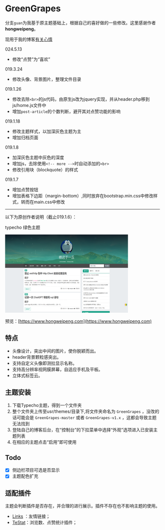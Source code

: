 # GreenGrapes

分支`guan`为我基于原主题基础上，根据自己的喜好做的一些修改。这里感谢作者**hongweipeng**。

现用于我的博客[有关心情](http://youguanxinqing.xyz)

024.5.13
- 修改“点赞”为“喜欢”

019.3.24
 - 修改头像、背景图片，整理文件目录

019.1.26
 - 修改去除`<br>`的js代码，由原生js改为jquery实现，并从header.php移到js/home.js文件中
 - 增加`post-article`的个数判断，避开其对点赞功能的影响

019.1.18
 - 修改主题样式，以加深灰色主题为主
 - 增加归档页面

019.1.8
 - 加深灰色主题中灰色的深度
 - 增加js，去除使用`<!-- more -->`时自动添加的`<br>`
 - 修改引用块（blockquote）的样式

019.1.7 
 - 增加点赞按钮 
 - 增加表格下边距（margin-bottom）,同时放弃在bootstrap.min.css中修改样式，转而在main.css中修改


-----
以下为原创作者说明（截止019.1.6）：

typecho 绿色主题

![image](https://github.com/hongweipeng/GreenGrapes/raw/master/screenshot.png)

预览：[https://www.hongweipeng.com](https://www.hongweipeng.com)

## 特点
* 头像设计，突出中间的图片，使你脱颖而出。
* header背景颗粒感突出。
* 支持自定义头像即测拉显示名称。
* 支持高分辨率视网膜屏幕，自适应手机及平板。
* 立体式标签云。

## 主题安装
1. 下载Typecho主题，得到一个文件夹
2. 整个文件夹上传至usr/themes/目录下,将文件夹命名为 `GreenGrapes` ，没改的话可能会是 `GreenGrapes-master` 或者 `GreenGrapes-v1.x` ，这都会导致主题无法找到
3. 登陆自己的博客后台，在“控制台”的下拉菜单中选择“外观”选项进入已安装主题列表
4. 在相应的主题点击“启用”即可使用

## Todo
- [x] 侧边栏项目可选是否显示
- [x] 主题配色扩充

## 适配插件
主题会判断插件是否存在，并合理的进行展示。插件不存在也不影响主题的使用。

- [Links](http://www.imhan.com/archives/typecho_links_20141214/) ：友情链接；
- [TeStat](https://github.com/hongweipeng/TeStat)：浏览数、点赞统计插件；


